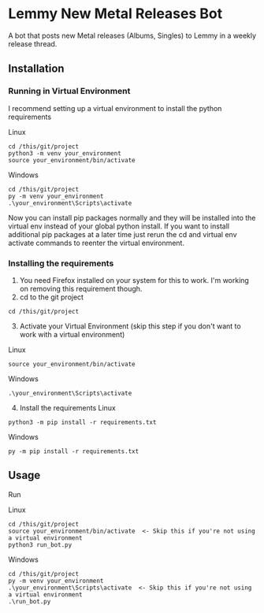 # Lemmy New Metal Releases Bot
A bot that posts new Metal releases (Albums, Singles) to Lemmy in a weekly release thread.

## Installation
### Running in Virtual Environment
I recommend setting up a virtual environment to install the python requirements

Linux
```
cd /this/git/project
python3 -m venv your_environment
source your_environment/bin/activate
```
Windows
```
cd /this/git/project
py -m venv your_environment
.\your_environment\Scripts\activate
```
Now you can install pip packages normally and they will be installed into the virtual env instead of your global python install. If you want to install additional pip packages at a later time just rerun the cd and virtual env activate commands to reenter the virtual environment.

### Installing the requirements

1. You need Firefox installed on your system for this to work. I'm working on removing this requirement though.
2. cd to the git project
```
cd /this/git/project
```
3. Activate your Virtual Environment (skip this step if you don't want to work with a virtual environment)

Linux
```
source your_environment/bin/activate
```
Windows
```
.\your_environment\Scripts\activate
```
4. Install the requirements
Linux
```
python3 -m pip install -r requirements.txt
```
Windows
```
py -m pip install -r requirements.txt
```
## Usage
Run

Linux
```
cd /this/git/project
source your_environment/bin/activate  <- Skip this if you're not using a virtual environment
python3 run_bot.py 
```
Windows
```
cd /this/git/project
py -m venv your_environment
.\your_environment\Scripts\activate  <- Skip this if you're not using a virtual environment
.\run_bot.py 
```

